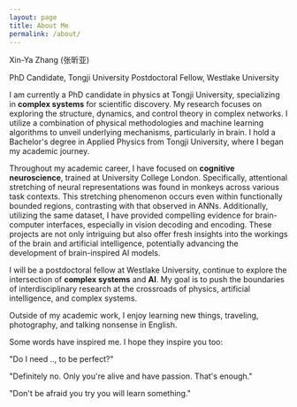 ```yaml
---
layout: page
title: About Me
permalink: /about/
---
```

Xin-Ya Zhang (张昕亚)

PhD Candidate, Tongji University
Postdoctoral Fellow, Westlake University

<p>I am currently a PhD candidate in physics at Tongji University, specializing in <strong>complex systems</strong> for scientific discovery. My research focuses on exploring the structure, dynamics, and control theory in complex networks. I utilize a combination of physical methodologies and machine learning algorithms to unveil underlying mechanisms, particularly in brain. I hold a Bachelor's degree in Applied Physics from Tongji University, where I began my academic journey.

Throughout my academic career, I have focused on <strong>cognitive neuroscience</strong>, trained at University College London. Specifically, attentional stretching of neural representations was found in monkeys across various task contexts. This stretching phenomenon occurs even within functionally bounded regions, contrasting with that observed in ANNs. Additionally, utilizing the same dataset, I have provided compelling evidence for brain-computer interfaces, especially in vision decoding and encoding. These projects are not only intriguing but also offer fresh insights into the workings of the brain and artificial intelligence, potentially advancing the development of brain-inspired AI models.

I will be a postdoctoral fellow at Westlake University, continue to explore the intersection of <strong>complex systems</strong> and <strong>AI</strong>. My goal is to push the boundaries of interdisciplinary research at the crossroads of physics, artificial intelligence, and complex systems.

Outside of my academic work, I enjoy learning new things, traveling, photography, and talking nonsense in English.

Some words have inspired me. I hope they inspire you too:

"Do I need .., to be perfect?"

"Definitely no. Only you're alive and have passion. That's enough."

"Don't be afraid you try you will learn something."

<br>
<br>
